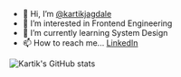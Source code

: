 - 👋 Hi, I’m [@kartikjagdale](https://github.com/kartikjagdale)
- 👀 I’m interested in Frontend Engineering
- 🌱 I’m currently learning System Design
- 📫 How to reach me... [LinkedIn](https://www.linkedin.com/in/kartikjagdale/)

![Kartik's GitHub stats](https://github-readme-stats.vercel.app/api?username=kartikjagdale&show_icons=true&theme=radical)

<!---
kartikjagdale/kartikjagdale is a ✨ special ✨ repository because its `README.md` (this file) appears on your GitHub profile.
You can click the Preview link to take a look at your changes.
--->

